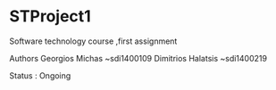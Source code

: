 # STProject1
Software technology course ,first assignment


Authors
Georgios Michas    ~sdi1400109
Dimitrios Halatsis ~sdi1400219


Status : Ongoing
